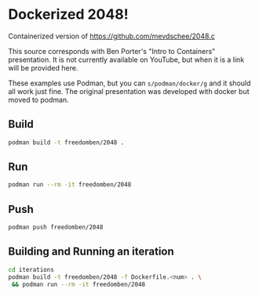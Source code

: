# Dockerized 2048!

Containerized version of https://github.com/mevdschee/2048.c

This source corresponds with Ben Porter's "Intro to Containers" presentation.  It is not currently available on YouTube, but when it is a link will be provided here.

These examples use Podman, but you can `s/podman/docker/g` and it should all work just fine.  The original presentation was developed with docker but moved to podman.

## Build

```sh
podman build -t freedomben/2048 .
```

## Run

```sh
podman run --rm -it freedomben/2048
```

## Push

```sh
podman push freedomben/2048
```

## Building and Running an iteration

```sh
cd iterations
podman build -t freedomben/2048 -f Dockerfile.<num> . \
 && podman run --rm -it freedomben/2048
```
